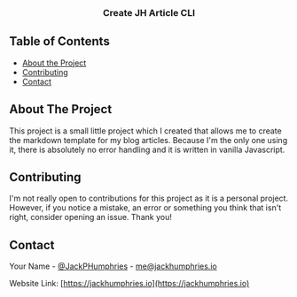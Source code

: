 <!-- PROJECT LOGO -->
<br />
<p align="center">

  <h3 align="center">Create JH Article CLI</h3>

</p>

<!-- TABLE OF CONTENTS -->

## Table of Contents

-   [About the Project](#about-the-project)
-   [Contributing](#contributing)
-   [Contact](#contact)

<!-- ABOUT THE PROJECT -->

## About The Project

This project is a small little project which I created that allows me to create the markdown template for my blog articles. Because I'm the only one using it, there is absolutely no error handling and it is written in vanilla Javascript.

## Contributing

I'm not really open to contributions for this project as it is a personal project. However, if you notice a mistake, an error or something you think that isn't right, consider opening an issue. Thank you!

<!-- CONTACT -->

## Contact

Your Name - [@JackPHumphries](https://twitter.com/JackPHumphries) - me@jackhumphries.io

Website Link: [https://jackhumphries.io](https://jackhumphries.io)
